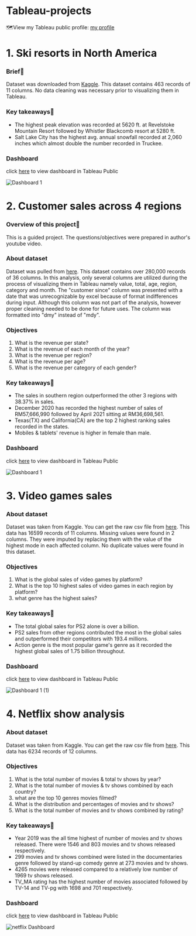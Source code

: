 # Tableau-projects
:world_map:View my Tableau public profile: [my profile](https://public.tableau.com/app/profile/muhammad.amin.bin.basiran)

# 1. Ski resorts in North America

### Brief:closed_book:

Dataset was downloaded from [Kaggle](https://www.kaggle.com/datasets/aryanjuyal/comparison-of-north-american-ski-resorts). This dataset contains 463 records of 11 columns. No data cleaning was necessary prior to visualizing them in Tableau. 

### Key takeaways:pushpin:

- The highest peak elevation was recorded at 5620 ft. at Revelstoke Mountain Resort followed by Whistler Blackcomb resort at 5280 ft.
- Salt Lake City has the highest avg. annual snowfall recorded at 2,060 inches which almost double the number recorded in Truckee.

### Dashboard
click [here](https://public.tableau.com/app/profile/muhammad.amin.bin.basiran/viz/ResortsinNorthAmerica/Dashboard1) to view dashboard in Tableau Public

![Dashboard 1](https://user-images.githubusercontent.com/111835474/209785627-a63c02b5-3fe0-4f2d-b45a-de4e7549502b.png)

# 2. Customer sales across 4 regions

### Overview of this project:closed_book:
This is a guided project. The questions/objectives were prepared in author's youtube video.

### About dataset
Dataset was pulled from [here](https://github.com/stanley-george-joseph/Customer-Analysis-Tableau). This dataset contains over 280,000 records of 36 columns. In this analysis, only several columns are utilized during the process of visualizing them in Tableau namely value, total, age, region, category and month. The "customer since" column was presented with a date that was unrecognizable by excel because of format indifferences during input. Although this column was not part of the analysis, however proper cleaning needed to be done for future uses. The column was formatted into "dmy" instead of "mdy".  

### Objectives
1. What is the revenue per state?
2. What is the revenue of each month of the year?
3. What is the revenue per region?
4. What is the revenue per age?
4. What is the revenue per category of each gender?

### Key takeaways:pushpin:

- The sales in southern region outperformed the other 3 regions with 38.37% in sales.
- December 2020 has recorded the highest number of sales of RM57,666,990 followed by April 2021 sitting at RM36,698,561.
- Texas(TX) and California(CA) are the top 2 highest ranking sales recorded in the states.
- Mobiles & tablets' revenue is higher in female than male.

### Dashboard
click [here](https://public.tableau.com/authoring/Customersalesanalysis_16722077501050/Dashboard1#1) to view dashboard in Tableau Public

![Dashboard 1](https://user-images.githubusercontent.com/111835474/209771027-e78c7fdc-1fc2-4236-b5d3-a684a818279d.png)

# 3. Video games sales

### About dataset
Dataset was taken from Kaggle. You can get the raw csv file from [here](). This data has 16599 records of 11 columns. Missing values were found in 2 columns. They were imputed by replacing them with the value of the highest mode in each affected column. No duplicate values were found in this dataset.

### Objectives
1. What is the global sales of video games by platform?
2. What is the top 10 highest sales of video games in each region by platform?
3. what genre has the highest sales?

### Key takeaways:pushpin:

- The total global sales for PS2 alone is over a billion.
- PS2 sales from other regions contributed the most in the global sales and outperformed their competitors with 193.4 millions.
- Action genre is the most popular game's genre as it recorded the highest global sales of 1.75 billion throughout.

### Dashboard
click [here](https://public.tableau.com/app/profile/muhammad.amin.bin.basiran/viz/Videogamesdashboard_16726514157620/Dashboard1?publish=yes) to view dashboard in Tableau Public

![Dashboard 1 (1)](https://user-images.githubusercontent.com/111835474/210242991-13eafb96-256f-465d-bc4a-ae4bca7620db.png)

# 4. Netflix show analysis

### About dataset
Dataset was taken from Kaggle. You can get the raw csv file from [here](). This data has 6234 records of 12 columns.

### Objectives
1. What is the total number of movies & total tv shows by year?
2. What is the total number of movies & tv shows combined by each country?
3. what are the top 10 genres movies filmed?
4. What is the distribution and percentages of movies and tv shows?
5. What is the total number of movies and tv shows combined by rating?

### Key takeaways:pushpin:

- Year 2019 was the all time highest of number of movies and tv shows released. There were 1546 and 803 movies and tv shows released respectively.
- 299 movies and tv shows combined were listed in the documentaries genre followed by stand-up comedy genre at 273 movies and tv shows.
- 4265 movies were released compared to a relatively low number of 1969 tv shows released.
- TV_MA rating has the highest number of movies associated followed by TV-14 and TV-pg with 1698 and 701 respectively.

### Dashboard
click [here](https://public.tableau.com/app/profile/muhammad.amin.bin.basiran/viz/Netflixdashboard_16762616709070/Dashboard1?publish=yes) to view dashboard in Tableau Public

![netflix Dashboard](https://user-images.githubusercontent.com/111835474/218372772-2bad6be4-9ef8-458b-b9eb-1da7ceed3758.png)



